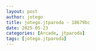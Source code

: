 ```yaml
---
layout: post
author: jotego
title: jotego.jtparoda - 18679bc
date: 2025-05-23
categories: [Arcade, jtparoda]
tags: [jotego.jtparoda]
---
```


